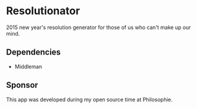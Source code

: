 # Resolutionator
2015 new year's resolution generator for those of us who can't make up our mind.

## Dependencies
* Middleman

## Sponsor

This app was developed during my open source time at Philosophie.
